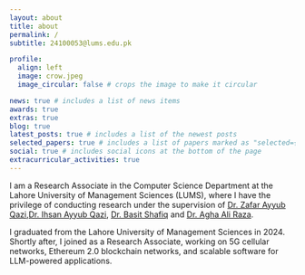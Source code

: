 ```yaml
---
layout: about
title: about
permalink: /
subtitle: 24100053@lums.edu.pk

profile:
  align: left
  image: crow.jpeg
  image_circular: false # crops the image to make it circular

news: true # includes a list of news items
awards: true
extras: true
blog: true
latest_posts: true # includes a list of the newest posts
selected_papers: true # includes a list of papers marked as "selected={true}"
social: true # includes social icons at the bottom of the page
extracurricular_activities: true
---
```


I am a Research Associate in the Computer Science Department at the Lahore University of Management Sciences (LUMS), where I have the privilege of conducting research under the supervision of [Dr. Zafar Ayyub Qazi](https://web.lums.edu.pk/~zafar/),[Dr. Ihsan Ayyub Qazi](https://www.ihsanqazi.com/), [Dr. Basit Shafiq](https://web.lums.edu.pk/~basit/) and [Dr. Agha Ali Raza](https://aghaaliraza.com/).

I graduated from the Lahore University of Management Sciences in 2024. Shortly after, I joined as a Research Associate, working on 5G cellular networks, Ethereum 2.0 blockchain networks, and scalable software for LLM-powered applications.

<!-- I am a final-year BS CS student at the Lahore University of Management and Sciences, aspiring for a Ph.D. My research interests encompass Distributed and Operating Systems, with a particular focus on addressing the challenges of constructing efficient and secure distributed systems while emphasizing inclusivity and correctness. My primary focus lies in developing simplistic consensus algorithms to meet these demands.

Currently, I am conducting research under the supervision of [Dr. Zafar Ayyub Qazi](https://web.lums.edu.pk/~zafar/) and co-supervised by [Dr. Ihsan Ayyub Qazi](https://www.ihsanqazi.com/). Together with my research partner, we are investigating the effects of Federated Learning on Android devices. What initially started as a course project has evolved into a study focused on comprehending how the expanding applications of Federated Learning contribute to heightened resource consumption at the kernel level, negatively impacting user experience and the well-being of the device.

In the summer after my Sophomore year, I interned with [Dr. Zartash Afzal Uzmi](https://lums.edu.pk/lums_employee/713) in Blockchain where I concentrated on developing a fair "Reputation System" on Ethereum. I contributed by creating a transparent reputation quantification protocol to deter collusion between sellers and buyers. Furthermore, ​​to assess the protocol's effectiveness, I conducted multiple simulations involving various collusion attack scenarios. -->

<!-- https://lums.edu.pk/lums_employee/713 -->
